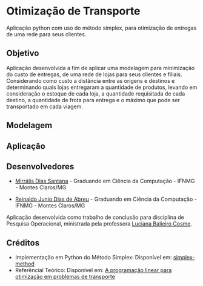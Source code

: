 # Otimização de Transporte
Aplicação python com uso do método simplex, para otimização de entregas de uma rede para seus clientes.

## Objetivo
Aplicação desenvolvida a fim de aplicar uma modelagem para minimização do custo de entregas, de uma rede de lojas para seus clientes e filiais. Considerando como custo a distância entre as origens e destinos e determinando quais lojas entregaram a quantidade de produtos, levando em consideração o estoque de cada loja, a quantidade requisitada de cada destino, a quantidade de frota para entrega e o máximo que pode ser transportado em cada viagem.


## Modelagem


## Aplicação


## Desenvolvedores

- [Mirrális Dias Santana](https://github.com/MirrasHue) - Graduando em Ciência da Computação - IFNMG - Montes Claros/MG

- [Reinaldo Junio Dias de Abreu](https://github.com/ReinaldoDiasAbreu) - Graduando em Ciência da Computação - IFNMG - Montes Claros/MG

Aplicação desenvolvida como trabalho de conclusão para disciplina de Pesquisa Operacional, ministrada pela professora [Luciana Balieiro Cosme](https://github.com/lucianaa/).

## Créditos

 - Implementação em Python do Método Simplex: Disponível em: [simplex-method](https://github.com/khalibartan/simplex-method)
 - Referêncial Teórico: Disponível em: [A programação linear para otimização em problemas de transporte](https://repositorio.ufpb.br/jspui/handle/123456789/2484)
